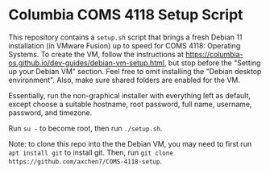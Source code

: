 # Columbia COMS 4118 Setup Script

This repository contains a `setup.sh` script that brings a fresh Debian 11 installation (in VMware Fusion) up to speed for COMS 4118: Operating Systems. To create the VM, follow the instructions at https://columbia-os.github.io/dev-guides/debian-vm-setup.html, but stop before the "Setting up your Debian VM" section. Feel free to omit installing the "Debian desktop environment". Also, make sure shared folders are enabled for the VM.

Essentially, run the non-graphical installer with everything left as default, except choose a suitable hostname, root password, full name, username, password, and timezone.

Run `su -` to become root, then run `./setup.sh`.

Note: to clone this repo into the the Debian VM, you may need to first run `apt install git` to install git. Then, run `git clone https://github.com/axchen7/COMS-4118-setup`.
